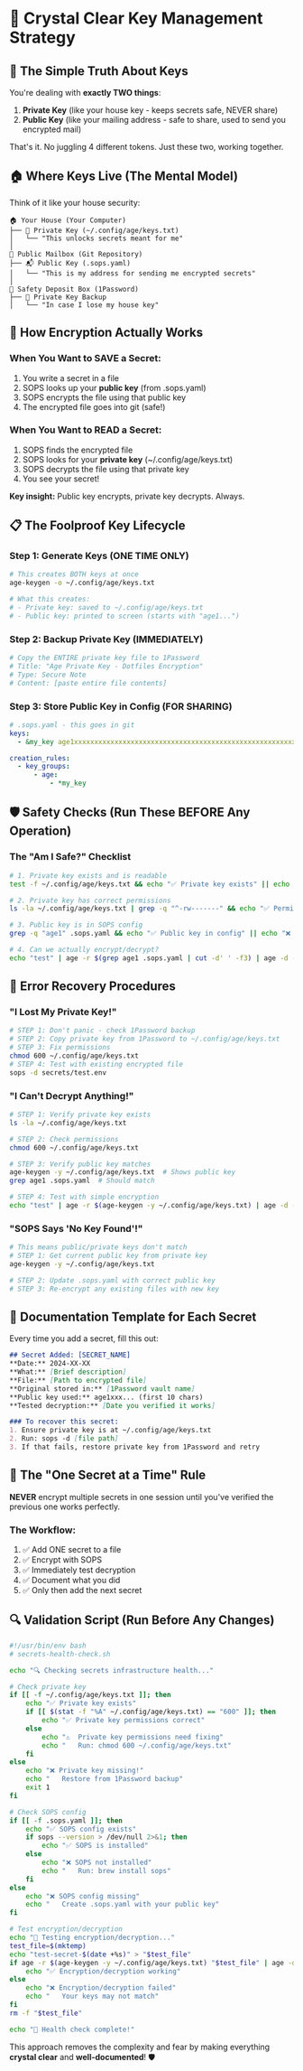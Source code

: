 # 🔑 Crystal Clear Key Management Strategy

## 🎯 The Simple Truth About Keys

You're dealing with **exactly TWO things**:
1. **Private Key** (like your house key - keeps secrets safe, NEVER share)
2. **Public Key** (like your mailing address - safe to share, used to send you encrypted mail)

That's it. No juggling 4 different tokens. Just these two, working together.

## 🏠 Where Keys Live (The Mental Model)

Think of it like your house security:

```
🏠 Your House (Your Computer)
├── 🔐 Private Key (~/.config/age/keys.txt)
│   └── "This unlocks secrets meant for me"
│
📮 Public Mailbox (Git Repository) 
├── 📬 Public Key (.sops.yaml)
│   └── "This is my address for sending me encrypted secrets"
│
🏦 Safety Deposit Box (1Password)
├── 💎 Private Key Backup
│   └── "In case I lose my house key"
```

## 🔐 How Encryption Actually Works

### When You Want to SAVE a Secret:
1. You write a secret in a file
2. SOPS looks up your **public key** (from .sops.yaml)
3. SOPS encrypts the file using that public key
4. The encrypted file goes into git (safe!)

### When You Want to READ a Secret:
1. SOPS finds the encrypted file
2. SOPS looks for your **private key** (~/.config/age/keys.txt)
3. SOPS decrypts the file using that private key
4. You see your secret!

**Key insight:** Public key encrypts, private key decrypts. Always.

## 📋 The Foolproof Key Lifecycle

### Step 1: Generate Keys (ONE TIME ONLY)
```bash
# This creates BOTH keys at once
age-keygen -o ~/.config/age/keys.txt

# What this creates:
# - Private key: saved to ~/.config/age/keys.txt
# - Public key: printed to screen (starts with "age1...")
```

### Step 2: Backup Private Key (IMMEDIATELY)
```bash
# Copy the ENTIRE private key file to 1Password
# Title: "Age Private Key - Dotfiles Encryption"
# Type: Secure Note
# Content: [paste entire file contents]
```

### Step 3: Store Public Key in Config (FOR SHARING)
```yaml
# .sops.yaml - this goes in git
keys:
  - &my_key age1xxxxxxxxxxxxxxxxxxxxxxxxxxxxxxxxxxxxxxxxxxxxxxxxxxxxxxx

creation_rules:
  - key_groups:
      - age:
          - *my_key
```

## 🛡️ Safety Checks (Run These BEFORE Any Operation)

### The "Am I Safe?" Checklist
```bash
# 1. Private key exists and is readable
test -f ~/.config/age/keys.txt && echo "✅ Private key exists" || echo "❌ Private key missing"

# 2. Private key has correct permissions
ls -la ~/.config/age/keys.txt | grep -q "^-rw-------" && echo "✅ Permissions correct" || echo "❌ Fix permissions"

# 3. Public key is in SOPS config
grep -q "age1" .sops.yaml && echo "✅ Public key in config" || echo "❌ Add public key to config"

# 4. Can we actually encrypt/decrypt?
echo "test" | age -r $(grep age1 .sops.yaml | cut -d' ' -f3) | age -d -i ~/.config/age/keys.txt
```

## 🚨 Error Recovery Procedures

### "I Lost My Private Key!"
```bash
# STEP 1: Don't panic - check 1Password backup
# STEP 2: Copy private key from 1Password to ~/.config/age/keys.txt
# STEP 3: Fix permissions
chmod 600 ~/.config/age/keys.txt
# STEP 4: Test with existing encrypted file
sops -d secrets/test.env
```

### "I Can't Decrypt Anything!"
```bash
# STEP 1: Verify private key exists
ls -la ~/.config/age/keys.txt

# STEP 2: Check permissions
chmod 600 ~/.config/age/keys.txt

# STEP 3: Verify public key matches
age-keygen -y ~/.config/age/keys.txt  # Shows public key
grep age1 .sops.yaml  # Should match

# STEP 4: Test with simple encryption
echo "test" | age -r $(age-keygen -y ~/.config/age/keys.txt) | age -d -i ~/.config/age/keys.txt
```

### "SOPS Says 'No Key Found'!"
```bash
# This means public/private keys don't match
# STEP 1: Get current public key from private key
age-keygen -y ~/.config/age/keys.txt

# STEP 2: Update .sops.yaml with correct public key
# STEP 3: Re-encrypt any existing files with new key
```

## 📝 Documentation Template for Each Secret

Every time you add a secret, fill this out:

```markdown
## Secret Added: [SECRET_NAME]
**Date:** 2024-XX-XX
**What:** [Brief description]
**File:** [Path to encrypted file]
**Original stored in:** [1Password vault name]
**Public key used:** age1xxx... (first 10 chars)
**Tested decryption:** [Date you verified it works]

### To recover this secret:
1. Ensure private key is at ~/.config/age/keys.txt
2. Run: sops -d [file path]
3. If that fails, restore private key from 1Password and retry
```

## 🎯 The "One Secret at a Time" Rule

**NEVER** encrypt multiple secrets in one session until you've verified the previous one works perfectly.

### The Workflow:
1. ✅ Add ONE secret to a file
2. ✅ Encrypt with SOPS
3. ✅ Immediately test decryption
4. ✅ Document what you did
5. ✅ Only then add the next secret

## 🔍 Validation Script (Run Before Any Changes)

```bash
#!/usr/bin/env bash
# secrets-health-check.sh

echo "🔍 Checking secrets infrastructure health..."

# Check private key
if [[ -f ~/.config/age/keys.txt ]]; then
    echo "✅ Private key exists"
    if [[ $(stat -f "%A" ~/.config/age/keys.txt) == "600" ]]; then
        echo "✅ Private key permissions correct"
    else
        echo "⚠️  Private key permissions need fixing"
        echo "   Run: chmod 600 ~/.config/age/keys.txt"
    fi
else
    echo "❌ Private key missing!"
    echo "   Restore from 1Password backup"
    exit 1
fi

# Check SOPS config
if [[ -f .sops.yaml ]]; then
    echo "✅ SOPS config exists"
    if sops --version > /dev/null 2>&1; then
        echo "✅ SOPS is installed"
    else
        echo "❌ SOPS not installed"
        echo "   Run: brew install sops"
    fi
else
    echo "❌ SOPS config missing"
    echo "   Create .sops.yaml with your public key"
fi

# Test encryption/decryption
echo "🧪 Testing encryption/decryption..."
test_file=$(mktemp)
echo "test-secret-$(date +%s)" > "$test_file"
if age -r $(age-keygen -y ~/.config/age/keys.txt) "$test_file" | age -d -i ~/.config/age/keys.txt > /dev/null 2>&1; then
    echo "✅ Encryption/decryption working"
else
    echo "❌ Encryption/decryption failed"
    echo "   Your keys may not match"
fi
rm -f "$test_file"

echo "🎯 Health check complete!"
```

This approach removes the complexity and fear by making everything **crystal clear** and **well-documented**! 🛡️